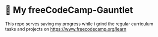 # 🚀 My freeCodeCamp-Gauntlet

This repo serves saving my progress while i grind the regular curriculum tasks and projects on https://www.freecodecamp.org/learn

